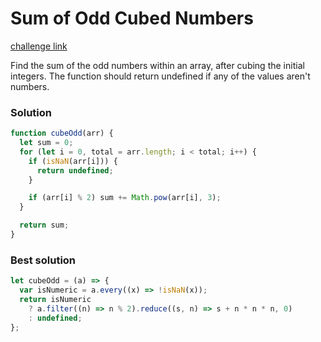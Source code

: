 # Sum of Odd Cubed Numbers 

[challenge link](https://www.codewars.com/kata/580dda86c40fa6c45f00028a/train/javascript)

Find the sum of the odd numbers within an array, after cubing the initial integers. The function should return undefined if any of the values aren't numbers.

### Solution

```javascript
function cubeOdd(arr) {
  let sum = 0;
  for (let i = 0, total = arr.length; i < total; i++) {
    if (isNaN(arr[i])) {
      return undefined;
    }

    if (arr[i] % 2) sum += Math.pow(arr[i], 3);
  }

  return sum;
}
```

### Best solution

```javascript
let cubeOdd = (a) => {
  var isNumeric = a.every((x) => !isNaN(x));
  return isNumeric
    ? a.filter((n) => n % 2).reduce((s, n) => s + n * n * n, 0)
    : undefined;
};
```

